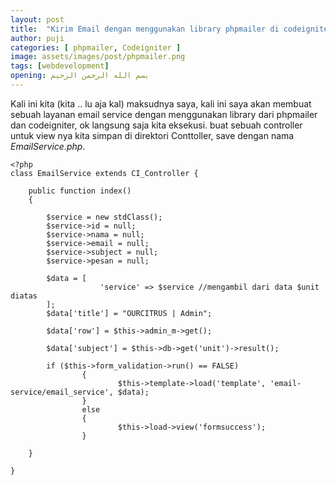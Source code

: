 ```yaml
---
layout: post
title:  "Kirim Email dengan menggunakan library phpmailer di codeigniter"
author: puji
categories: [ phpmailer, Codeigniter ]
image: assets/images/post/phpmailer.png
tags: [webdevelopment]
opening: بسم الله الرحمن الرحيم
---
```


Kali ini kita (kita .. lu aja kal) maksudnya saya, kali ini saya akan membuat sebuah layanan email service dengan menggunakan library dari phpmailer dan codeigniter, ok langsung saja kita eksekusi.
buat sebuah controller untuk view nya kita simpan di direktori Conttoller, save dengan nama *EmailService.php*.

```
<?php
class EmailService extends CI_Controller {
	
	public function index()
	{
		
		$service = new stdClass();
		$service->id = null;
		$service->nama = null;
		$service->email = null;
		$service->subject = null;
		$service->pesan = null;
		
		$data = [
					'service' => $service //mengambil dari data $unit diatas
		];
		$data['title'] = "OURCITRUS | Admin";
		
		$data['row'] = $this->admin_m->get();
		
		$data['subject'] = $this->db->get('unit')->result();
		
		if ($this->form_validation->run() == FALSE)
                {
                        $this->template->load('template', 'email-service/email_service', $data);
                }
                else
                {
                        $this->load->view('formsuccess');
                }
		
	}
	
}
```
